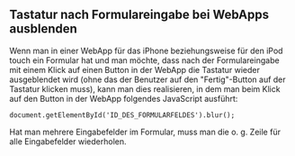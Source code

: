 ## Tastatur nach Formulareingabe bei WebApps ausblenden

Wenn man in einer WebApp für das iPhone beziehungsweise für den iPod touch ein Formular hat und man möchte, dass nach der Formulareingabe mit einem Klick auf einen Button in der WebApp die Tastatur wieder ausgeblendet wird (ohne das der Benutzer auf den "Fertig"-Button auf der Tastatur klicken muss), kann man dies realisieren, in dem man beim Klick auf den Button in der WebApp folgendes JavaScript ausführt:

```javscript
document.getElementById('ID_DES_FORMULARFELDES').blur();
```

Hat man mehrere Eingabefelder im Formular, muss man die o. g. Zeile für alle Eingabefelder wiederholen.
